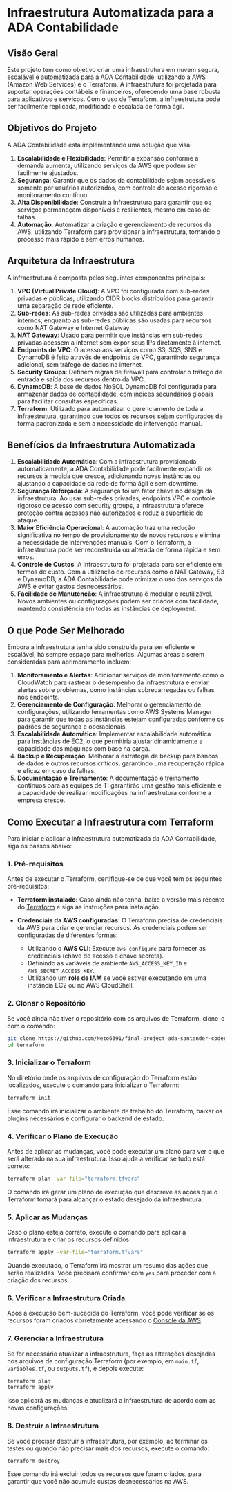 # Infraestrutura Automatizada para a ADA Contabilidade

## Visão Geral
Este projeto tem como objetivo criar uma infraestrutura em nuvem segura, escalável e automatizada para a ADA Contabilidade, utilizando a AWS (Amazon Web Services) e o Terraform. A infraestrutura foi projetada para suportar operações contábeis e financeiros, oferecendo uma base robusta para aplicativos e serviços. Com o uso de Terraform, a infraestrutura pode ser facilmente replicada, modificada e escalada de forma ágil.

## Objetivos do Projeto
A ADA Contabilidade está implementando uma solução que visa:

1. **Escalabilidade e Flexibilidade**: Permitir a expansão conforme a demanda aumenta, utilizando serviços da AWS que podem ser facilmente ajustados.
2. **Segurança**: Garantir que os dados da contabilidade sejam acessíveis somente por usuários autorizados, com controle de acesso rigoroso e monitoramento contínuo.
3. **Alta Disponibilidade**: Construir a infraestrutura para garantir que os serviços permaneçam disponíveis e resilientes, mesmo em caso de falhas.
4. **Automação**: Automatizar a criação e gerenciamento de recursos da AWS, utilizando Terraform para provisionar a infraestrutura, tornando o processo mais rápido e sem erros humanos.

## Arquitetura da Infraestrutura
A infraestrutura é composta pelos seguintes componentes principais:

1. **VPC (Virtual Private Cloud)**: A VPC foi configurada com sub-redes privadas e públicas, utilizando CIDR blocks distribuídos para garantir uma separação de rede eficiente.
2. **Sub-redes**: As sub-redes privadas são utilizadas para ambientes internos, enquanto as sub-redes públicas são usadas para recursos como NAT Gateway e Internet Gateway.
3. **NAT Gateway**: Usado para permitir que instâncias em sub-redes privadas acessem a internet sem expor seus IPs diretamente à internet.
4. **Endpoints de VPC**: O acesso aos serviços como S3, SQS, SNS e DynamoDB é feito através de endpoints de VPC, garantindo segurança adicional, sem tráfego de dados na internet.
5. **Security Groups**: Definem regras de firewall para controlar o tráfego de entrada e saída dos recursos dentro da VPC.
6. **DynamoDB**: A base de dados NoSQL DynamoDB foi configurada para armazenar dados de contabilidade, com índices secundários globais para facilitar consultas específicas.
7. **Terraform**: Utilizado para automatizar o gerenciamento de toda a infraestrutura, garantindo que todos os recursos sejam configurados de forma padronizada e sem a necessidade de intervenção manual.

## Benefícios da Infraestrutura Automatizada
1. **Escalabilidade Automática**: Com a infraestrutura provisionada automaticamente, a ADA Contabilidade pode facilmente expandir os recursos à medida que cresce, adicionando novas instâncias ou ajustando a capacidade da rede de forma ágil e sem downtime.
2. **Segurança Reforçada**: A segurança foi um fator chave no design da infraestrutura. Ao usar sub-redes privadas, endpoints VPC e controle rigoroso de acesso com security groups, a infraestrutura oferece proteção contra acessos não autorizados e reduz a superfície de ataque.
3. **Maior Eficiência Operacional**: A automação traz uma redução significativa no tempo de provisionamento de novos recursos e elimina a necessidade de intervenções manuais. Com o Terraform, a infraestrutura pode ser reconstruída ou alterada de forma rápida e sem erros.
4. **Controle de Custos**: A infraestrutura foi projetada para ser eficiente em termos de custo. Com a utilização de recursos como o NAT Gateway, S3 e DynamoDB, a ADA Contabilidade pode otimizar o uso dos serviços da AWS e evitar gastos desnecessários.
5. **Facilidade de Manutenção**: A infraestrutura é modular e reutilizável. Novos ambientes ou configurações podem ser criados com facilidade, mantendo consistência em todas as instâncias de deployment.

## O que Pode Ser Melhorado
Embora a infraestrutura tenha sido construída para ser eficiente e escalável, há sempre espaço para melhorias. Algumas áreas a serem consideradas para aprimoramento incluem:

1. **Monitoramento e Alertas**: Adicionar serviços de monitoramento como o CloudWatch para rastrear o desempenho da infraestrutura e enviar alertas sobre problemas, como instâncias sobrecarregadas ou falhas nos endpoints.
2. **Gerenciamento de Configuração**: Melhorar o gerenciamento de configurações, utilizando ferramentas como AWS Systems Manager para garantir que todas as instâncias estejam configuradas conforme os padrões de segurança e operacionais.
3. **Escalabilidade Automática**: Implementar escalabilidade automática para instâncias de EC2, o que permitiria ajustar dinamicamente a capacidade das máquinas com base na carga.
4. **Backup e Recuperação**: Melhorar a estratégia de backup para bancos de dados e outros recursos críticos, garantindo uma recuperação rápida e eficaz em caso de falhas.
5. **Documentação e Treinamento**: A documentação e treinamento contínuos para as equipes de TI garantirão uma gestão mais eficiente e a capacidade de realizar modificações na infraestrutura conforme a empresa cresce.

## Como Executar a Infraestrutura com Terraform

Para iniciar e aplicar a infraestrutura automatizada da ADA Contabilidade, siga os passos abaixo:

### 1. **Pré-requisitos**

Antes de executar o Terraform, certifique-se de que você tem os seguintes pré-requisitos:

- **Terraform instalado:** Caso ainda não tenha, baixe a versão mais recente do [Terraform](https://www.terraform.io/downloads.html) e siga as instruções para instalação.
  
- **Credenciais da AWS configuradas:** O Terraform precisa de credenciais da AWS para criar e gerenciar recursos. As credenciais podem ser configuradas de diferentes formas:
  - Utilizando o **AWS CLI**: Execute `aws configure` para fornecer as credenciais (chave de acesso e chave secreta).
  - Definindo as variáveis de ambiente `AWS_ACCESS_KEY_ID` e `AWS_SECRET_ACCESS_KEY`.
  - Utilizando um **role de IAM** se você estiver executando em uma instância EC2 ou no AWS CloudShell.

### 2. **Clonar o Repositório**

Se você ainda não tiver o repositório com os arquivos de Terraform, clone-o com o comando:

```bash
git clone https://github.com/Neto6391/final-project-ada-santander-coders-devops.git
cd terraform
```

### 3. **Inicializar o Terraform**

No diretório onde os arquivos de configuração do Terraform estão localizados, execute o comando para inicializar o Terraform:

```bash
terraform init
```

Esse comando irá inicializar o ambiente de trabalho do Terraform, baixar os plugins necessários e configurar o backend de estado.

### 4. **Verificar o Plano de Execução**

Antes de aplicar as mudanças, você pode executar um plano para ver o que será alterado na sua infraestrutura. Isso ajuda a verificar se tudo está correto:

```bash
terraform plan -var-file="terraform.tfvars"
```

O comando irá gerar um plano de execução que descreve as ações que o Terraform tomará para alcançar o estado desejado da infraestrutura.

### 5. **Aplicar as Mudanças**

Caso o plano esteja correto, execute o comando para aplicar a infraestrutura e criar os recursos definidos:

```bash
terraform apply -var-file="terraform.tfvars"
```

Quando executado, o Terraform irá mostrar um resumo das ações que serão realizadas. Você precisará confirmar com `yes` para proceder com a criação dos recursos.

### 6. **Verificar a Infraestrutura Criada**

Após a execução bem-sucedida do Terraform, você pode verificar se os recursos foram criados corretamente acessando o [Console da AWS](https://aws.amazon.com/console/).

### 7. **Gerenciar a Infraestrutura**

Se for necessário atualizar a infraestrutura, faça as alterações desejadas nos arquivos de configuração Terraform (por exemplo, em `main.tf`, `variables.tf`, ou `outputs.tf`), e depois execute:

```bash
terraform plan
terraform apply
```

Isso aplicará as mudanças e atualizará a infraestrutura de acordo com as novas configurações.

### 8. **Destruir a Infraestrutura**

Se você precisar destruir a infraestrutura, por exemplo, ao terminar os testes ou quando não precisar mais dos recursos, execute o comando:

```bash
terraform destroy
```

Esse comando irá excluir todos os recursos que foram criados, para garantir que você não acumule custos desnecessários na AWS.
